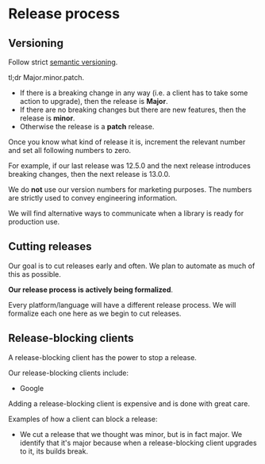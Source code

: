 # Release process

## Versioning

Follow strict [semantic versioning](http://semver.org/).

tl;dr Major.minor.patch.

- If there is a breaking change in any way (i.e. a client has to take some action to upgrade), then the release is **Major**.
- If there are no breaking changes but there are new features, then the release is **minor**.
- Otherwise the release is a **patch** release.

Once you know what kind of release it is, increment the relevant number and set all following numbers to zero.

For example, if our last release was 12.5.0 and the next release introduces breaking changes, then the next release is 13.0.0.

We do **not** use our version numbers for marketing purposes. The numbers are strictly used to convey engineering information.

We will find alternative ways to communicate when a library is ready for production use.

## Cutting releases

Our goal is to cut releases early and often. We plan to automate as much of this as possible.

**Our release process is actively being formalized**.

Every platform/language will have a different release process. We will formalize each one here as we begin to cut releases.

## Release-blocking clients

A release-blocking client has the power to stop a release.

Our release-blocking clients include:

- Google

Adding a release-blocking client is expensive and is done with great care.

Examples of how a client can block a release:

- We cut a release that we thought was minor, but is in fact major. We identify that it's major because when a release-blocking client upgrades to it, its builds break.
